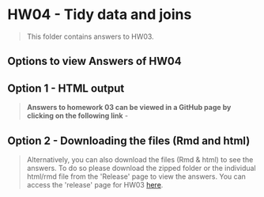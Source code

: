 # HW04 - Tidy data and joins

>
>This folder contains answers to HW03.
>

## Options to view Answers of HW04

## Option 1 - HTML output

> **Answers to homework 03 can be viewed in a GitHub page by clicking on the following link** - 
>

## Option 2 - Downloading the files (Rmd and html)

> Alternatively, you can also download the files (Rmd & html) to see the answers. To do so please download the zipped folder or the individual html/rmd file from the 'Release' page to view the answers. You can access the 'release' page for HW03 [here]().
>
